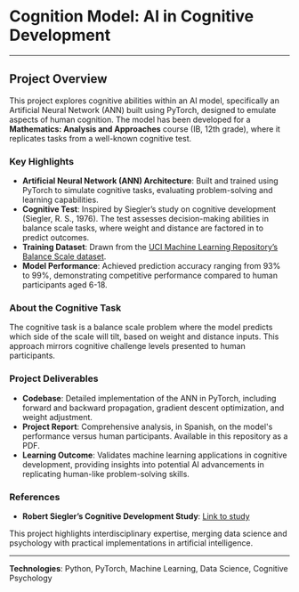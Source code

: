 # Cognition Model: AI in Cognitive Development
<hr>

## Project Overview
This project explores cognitive abilities within an AI model, specifically an Artificial Neural Network (ANN) built using PyTorch, designed to emulate aspects of human cognition. The model has been developed for a **Mathematics: Analysis and Approaches** course (IB, 12th grade), where it replicates tasks from a well-known cognitive test.

### Key Highlights
- **Artificial Neural Network (ANN) Architecture**: Built and trained using PyTorch to simulate cognitive tasks, evaluating problem-solving and learning capabilities.
- **Cognitive Test**: Inspired by Siegler’s study on cognitive development (Siegler, R. S., 1976). The test assesses decision-making abilities in balance scale tasks, where weight and distance are factored in to predict outcomes.
- **Training Dataset**: Drawn from the [UCI Machine Learning Repository’s Balance Scale dataset](https://archive.ics.uci.edu/ml/datasets/Balance+Scale).
- **Model Performance**: Achieved prediction accuracy ranging from 93% to 99%, demonstrating competitive performance compared to human participants aged 6-18.

### About the Cognitive Task
The cognitive task is a balance scale problem where the model predicts which side of the scale will tilt, based on weight and distance inputs. This approach mirrors cognitive challenge levels presented to human participants.

### Project Deliverables
- **Codebase**: Detailed implementation of the ANN in PyTorch, including forward and backward propagation, gradient descent optimization, and weight adjustment.
- **Project Report**: Comprehensive analysis, in Spanish, on the model's performance versus human participants. Available in this repository as a PDF.
- **Learning Outcome**: Validates machine learning applications in cognitive development, providing insights into potential AI advancements in replicating human-like problem-solving skills.

### References
- **Robert Siegler’s Cognitive Development Study**: [Link to study](https://doi.org/10.1016/0010-0285(76)90016-5)

This project highlights interdisciplinary expertise, merging data science and psychology with practical implementations in artificial intelligence.

---
**Technologies**: Python, PyTorch, Machine Learning, Data Science, Cognitive Psychology
